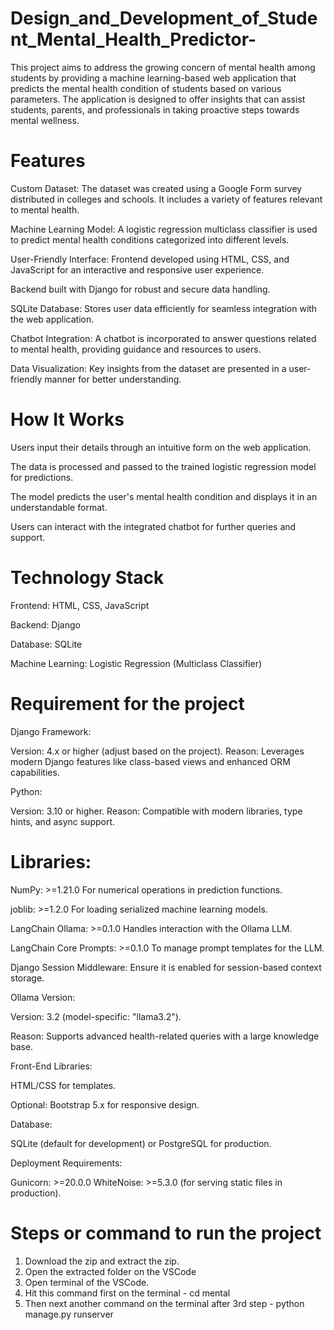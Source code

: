 # Design_and_Development_of_Student_Mental_Health_Predictor-
This project aims to address the growing concern of mental health among students by providing a machine learning-based web application that predicts the mental health condition of students based on various parameters. The application is designed to offer insights that can assist students, parents, and professionals in taking proactive steps towards mental wellness.

# Features
Custom Dataset: The dataset was created using a Google Form survey distributed in colleges and schools. It includes a variety of features relevant to mental health.

Machine Learning Model: A logistic regression multiclass classifier is used to predict mental health conditions categorized into different levels.

User-Friendly Interface:
Frontend developed using HTML, CSS, and JavaScript for an interactive and responsive user experience.

Backend built with Django for robust and secure data handling.

SQLite Database: Stores user data efficiently for seamless integration with the web application.

Chatbot Integration: A chatbot is incorporated to answer questions related to mental health, providing guidance and resources to users.

Data Visualization: Key insights from the dataset are presented in a user-friendly manner for better understanding.
# How It Works

Users input their details through an intuitive form on the web application.

The data is processed and passed to the trained logistic regression model for predictions.

The model predicts the user's mental health condition and displays it in an understandable format.

Users can interact with the integrated chatbot for further queries and support.



# Technology Stack

Frontend: HTML, CSS, JavaScript

Backend: Django

Database: SQLite

Machine Learning: Logistic Regression (Multiclass Classifier)

# Requirement for the project
Django Framework:

Version: 4.x or higher (adjust based on the project).
Reason: Leverages modern Django features like class-based views and enhanced ORM capabilities.

Python:

Version: 3.10 or higher.
Reason: Compatible with modern libraries, type hints, and async support.

# Libraries:

NumPy: >=1.21.0
For numerical operations in prediction functions.

joblib: >=1.2.0
For loading serialized machine learning models.

LangChain Ollama: >=0.1.0
Handles interaction with the Ollama LLM.

LangChain Core Prompts: >=0.1.0
To manage prompt templates for the LLM.

Django Session Middleware: Ensure it is enabled for session-based context storage.

Ollama Version:

Version: 3.2 (model-specific: "llama3.2").

Reason: Supports advanced health-related queries with a large knowledge base.

Front-End Libraries:

HTML/CSS for templates.

Optional: Bootstrap 5.x for responsive design.

Database:

SQLite (default for development) or PostgreSQL for production.

Deployment Requirements:

Gunicorn: >=20.0.0
WhiteNoise: >=5.3.0 (for serving static files in production).

# Steps or command to run the project 

1) Download the zip and extract the zip.
2) Open the extracted folder on the VSCode
3) Open terminal of the VSCode.
4) Hit this command first on the terminal - cd mental
5) Then next another command on the terminal after 3rd step - python manage.py runserver

